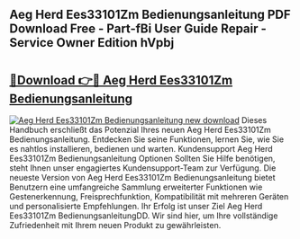 ## Aeg Herd Ees33101Zm Bedienungsanleitung PDF Download Free - Part-fBi User Guide Repair - Service Owner Edition hVpbj

# <h2><a href="http://df583ti.blite.top/?on=Aeg+Herd+Ees33101Zm+Bedienungsanleitung">🔗Download 👉🔴 Aeg Herd Ees33101Zm Bedienungsanleitung</a></h2>

[![Aeg Herd Ees33101Zm Bedienungsanleitung new download](https://i.imgur.com/lujVjoI.png)](http://df583ti.blite.top/?on=Aeg+Herd+Ees33101Zm+Bedienungsanleitung)
Dieses Handbuch erschließt das Potenzial Ihres neuen Aeg Herd Ees33101Zm Bedienungsanleitung. Entdecken Sie seine Funktionen, lernen Sie, wie Sie es nahtlos installieren, bedienen und warten. Kundensupport Aeg Herd Ees33101Zm Bedienungsanleitung Optionen Sollten Sie Hilfe benötigen, steht Ihnen unser engagiertes Kundensupport-Team zur Verfügung. Die neueste Version von Aeg Herd Ees33101Zm Bedienungsanleitung bietet Benutzern eine umfangreiche Sammlung erweiterter Funktionen wie Gestenerkennung, Freisprechfunktion, Kompatibilität mit mehreren Geräten und personalisierte Empfehlungen. Ihr Erfolg ist unser Ziel Aeg Herd Ees33101Zm BedienungsanleitungDD. Wir sind hier, um Ihre vollständige Zufriedenheit mit Ihrem neuen Produkt zu gewährleisten.

